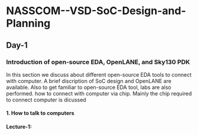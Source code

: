 # NASSCOM--VSD-SoC-Design-and-Planning
## Day-1
### Introduction of open-source EDA, OpenLANE, and Sky130 PDK
In this section we discuss about different open-source EDA tools to connect with computer. A brief discription of SoC design and OpenLANE are available. Also to get familiar to open-source EDA tool, labs are also performed. 
how to connect with computer via chip. Mainly the chip required to connect computer is dicussed 
#### 1. How to talk to computers
#### Lecture-1: 

